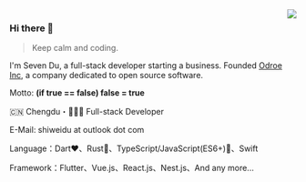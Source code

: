 <img align="right" src="https://github-readme-stats.vercel.app/api?username=medz&show_icons=true&theme=radical&hide_title=true" />

### Hi there 👋

> Keep calm and coding.

I'm Seven Du, a full-stack developer starting a business. Founded [Odroe Inc](https://github.com/odroe), a company dedicated to open source software. 

Motto: **(if true == false) false = true**

🇨🇳 Chengdu・👨🏻‍💻 Full-stack Developer

E-Mail: shiweidu at outlook dot com

Language：Dart❤️、Rust🤩、TypeScript/JavaScript(ES6+)🥳、Swift

Framework：Flutter、Vue.js、React.js、Nest.js、And any more...
